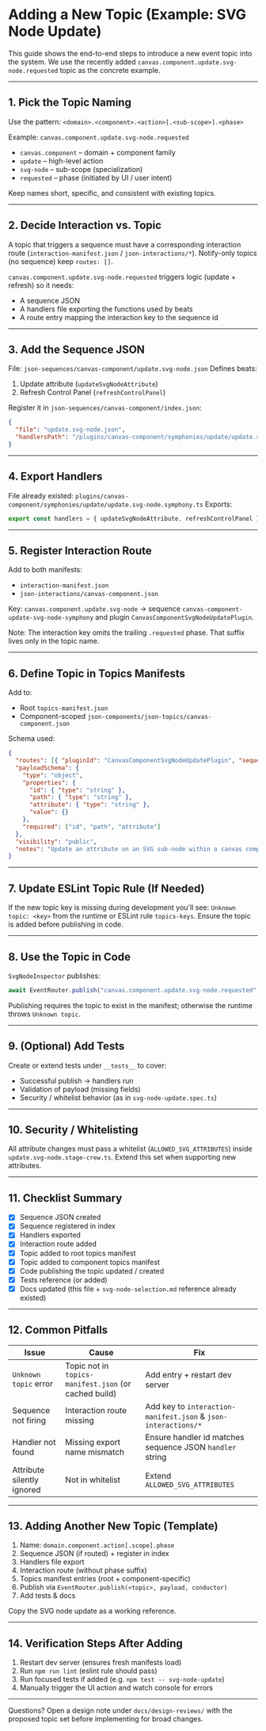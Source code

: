 # Adding a New Topic (Example: SVG Node Update)

This guide shows the end-to-end steps to introduce a new event topic into the system. We use the recently added `canvas.component.update.svg-node.requested` topic as the concrete example.

---
## 1. Pick the Topic Naming
Use the pattern: `<domain>.<component>.<action>[.<sub-scope>].<phase>`

Example: `canvas.component.update.svg-node.requested`
- `canvas.component` – domain + component family
- `update` – high-level action
- `svg-node` – sub-scope (specialization)
- `requested` – phase (initiated by UI / user intent)

Keep names short, specific, and consistent with existing topics.

---
## 2. Decide Interaction vs. Topic
A topic that triggers a sequence must have a corresponding interaction route (`interaction-manifest.json` / `json-interactions/*`). Notify-only topics (no sequence) keep `routes: []`.

`canvas.component.update.svg-node.requested` triggers logic (update + refresh) so it needs:
- A sequence JSON
- A handlers file exporting the functions used by beats
- A route entry mapping the interaction key to the sequence id

---
## 3. Add the Sequence JSON
File: `json-sequences/canvas-component/update.svg-node.json`
Defines beats:
1. Update attribute (`updateSvgNodeAttribute`)
2. Refresh Control Panel (`refreshControlPanel`)

Register it in `json-sequences/canvas-component/index.json`:
```json
{
  "file": "update.svg-node.json",
  "handlersPath": "/plugins/canvas-component/symphonies/update/update.svg-node.symphony.ts"
}
```

---
## 4. Export Handlers
File already existed: `plugins/canvas-component/symphonies/update/update.svg-node.symphony.ts`
Exports:
```ts
export const handlers = { updateSvgNodeAttribute, refreshControlPanel };
```

---
## 5. Register Interaction Route
Add to both manifests:
- `interaction-manifest.json`
- `json-interactions/canvas-component.json`

Key: `canvas.component.update.svg-node` → sequence `canvas-component-update-svg-node-symphony` and plugin `CanvasComponentSvgNodeUpdatePlugin`.

Note: The interaction key omits the trailing `.requested` phase. That suffix lives only in the topic name.

---
## 6. Define Topic in Topics Manifests
Add to:
- Root `topics-manifest.json`
- Component-scoped `json-components/json-topics/canvas-component.json`

Schema used:
```json
{
  "routes": [{ "pluginId": "CanvasComponentSvgNodeUpdatePlugin", "sequenceId": "canvas-component-update-svg-node-symphony" }],
  "payloadSchema": {
    "type": "object",
    "properties": {
      "id": { "type": "string" },
      "path": { "type": "string" },
      "attribute": { "type": "string" },
      "value": {}
    },
    "required": ["id", "path", "attribute"]
  },
  "visibility": "public",
  "notes": "Update an attribute on an SVG sub-node within a canvas component; routes to SVG node update sequence."
}
```

---
## 7. Update ESLint Topic Rule (If Needed)
If the new topic key is missing during development you'll see: `Unknown topic: <key>` from the runtime or ESLint rule `topics-keys`. Ensure the topic is added before publishing in code.

---
## 8. Use the Topic in Code
`SvgNodeInspector` publishes:
```ts
await EventRouter.publish("canvas.component.update.svg-node.requested", { id, path, attribute, value }, conductor);
```

Publishing requires the topic to exist in the manifest; otherwise the runtime throws `Unknown topic`.

---
## 9. (Optional) Add Tests
Create or extend tests under `__tests__` to cover:
- Successful publish → handlers run
- Validation of payload (missing fields)
- Security / whitelist behavior (as in `svg-node-update.spec.ts`)

---
## 10. Security / Whitelisting
All attribute changes must pass a whitelist (`ALLOWED_SVG_ATTRIBUTES`) inside `update.svg-node.stage-crew.ts`. Extend this set when supporting new attributes.

---
## 11. Checklist Summary
- [x] Sequence JSON created
- [x] Sequence registered in index
- [x] Handlers exported
- [x] Interaction route added
- [x] Topic added to root topics manifest
- [x] Topic added to component topics manifest
- [x] Code publishing the topic updated / created
- [x] Tests reference (or added)
- [x] Docs updated (this file + `svg-node-selection.md` reference already existed)

---
## 12. Common Pitfalls
| Issue | Cause | Fix |
|-------|-------|-----|
| `Unknown topic` error | Topic not in `topics-manifest.json` (or cached build) | Add entry + restart dev server |
| Sequence not firing | Interaction route missing | Add key to `interaction-manifest.json` & `json-interactions/*` |
| Handler not found | Missing export name mismatch | Ensure handler id matches sequence JSON `handler` string |
| Attribute silently ignored | Not in whitelist | Extend `ALLOWED_SVG_ATTRIBUTES` |

---
## 13. Adding Another New Topic (Template)
1. Name: `domain.component.action[.scope].phase`
2. Sequence JSON (if routed) + register in index
3. Handlers file export
4. Interaction route (without phase suffix)
5. Topics manifest entries (root + component-specific)
6. Publish via `EventRouter.publish(<topic>, payload, conductor)`
7. Add tests & docs

Copy the SVG node update as a working reference.

---
## 14. Verification Steps After Adding
1. Restart dev server (ensures fresh manifests load)
2. Run `npm run lint` (eslint rule should pass) 
3. Run focused tests if added (e.g. `npm test -- svg-node-update`)
4. Manually trigger the UI action and watch console for errors

---
Questions? Open a design note under `docs/design-reviews/` with the proposed topic set before implementing for broad changes.
